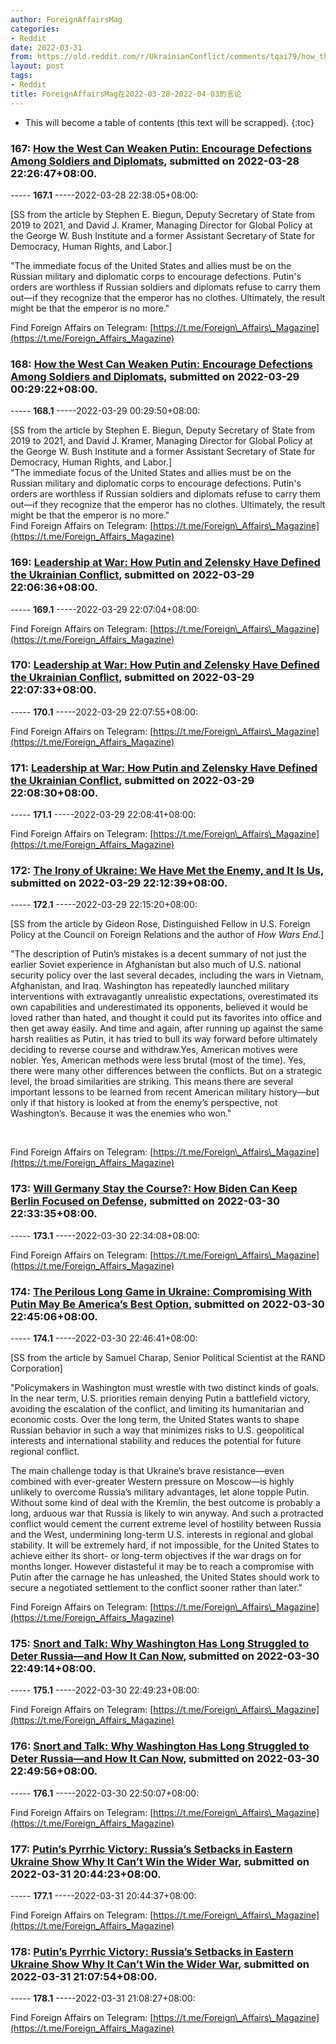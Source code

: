 ```yaml
---
author: ForeignAffairsMag
categories:
- Reddit
date: 2022-03-31
from: https://old.reddit.com/r/UkrainianConflict/comments/tqai79/how_the_west_can_weaken_putin_encourage/
layout: post
tags:
- Reddit
title: ForeignAffairsMag在2022-03-28~2022-04-03的言论
---
```


* This will become a table of contents (this text will be scrapped).
{:toc}

### 167: [How the West Can Weaken Putin: Encourage Defections Among Soldiers and Diplomats](https://old.reddit.com/r/UkrainianConflict/comments/tqai79/how_the_west_can_weaken_putin_encourage/), submitted on 2022-03-28 22:26:47+08:00.

----- __167.1__ -----2022-03-28 22:38:05+08:00:

\[SS from the article by Stephen E. Biegun, Deputy Secretary of State from 2019 to 2021, and David J. Kramer, Managing Director for Global Policy at the George W. Bush Institute and a former Assistant Secretary of State for Democracy, Human Rights, and Labor.\]

"The immediate focus of the United States and allies must be on the Russian military and diplomatic corps to encourage defections. Putin's orders are worthless if Russian soldiers and diplomats refuse to carry them out—if they recognize that the emperor has no clothes. Ultimately, the result might be that the emperor is no more."

Find Foreign Affairs on Telegram: [https://t.me/Foreign\_Affairs\_Magazine](https://t.me/Foreign_Affairs_Magazine)

### 168: [How the West Can Weaken Putin: Encourage Defections Among Soldiers and Diplomats](https://old.reddit.com/r/RussiaUkraineWar2022/comments/tqd6ys/how_the_west_can_weaken_putin_encourage/), submitted on 2022-03-29 00:29:22+08:00.

----- __168.1__ -----2022-03-29 00:29:50+08:00:

\[SS from the article by Stephen E. Biegun, Deputy Secretary of State from 2019 to 2021, and David J. Kramer, Managing Director for Global Policy at the George W. Bush Institute and a former Assistant Secretary of State for Democracy, Human Rights, and Labor.\]  
"The immediate focus of the United States and allies must be on the Russian military and diplomatic corps to encourage defections. Putin's orders are worthless if Russian soldiers and diplomats refuse to carry them out—if they recognize that the emperor has no clothes. Ultimately, the result might be that the emperor is no more."  
Find Foreign Affairs on Telegram: [https://t.me/Foreign\_Affairs\_Magazine](https://t.me/Foreign_Affairs_Magazine)

### 169: [Leadership at War: How Putin and Zelensky Have Defined the Ukrainian Conflict](https://old.reddit.com/r/UkrainianConflict/comments/tr0jj9/leadership_at_war_how_putin_and_zelensky_have/), submitted on 2022-03-29 22:06:36+08:00.

----- __169.1__ -----2022-03-29 22:07:04+08:00:

Find Foreign Affairs on Telegram: [https://t.me/Foreign\_Affairs\_Magazine](https://t.me/Foreign_Affairs_Magazine)

### 170: [Leadership at War: How Putin and Zelensky Have Defined the Ukrainian Conflict](https://old.reddit.com/r/RussiaUkraineWar2022/comments/tr0k9u/leadership_at_war_how_putin_and_zelensky_have/), submitted on 2022-03-29 22:07:33+08:00.

----- __170.1__ -----2022-03-29 22:07:55+08:00:

Find Foreign Affairs on Telegram: [https://t.me/Foreign\_Affairs\_Magazine](https://t.me/Foreign_Affairs_Magazine)

### 171: [Leadership at War: How Putin and Zelensky Have Defined the Ukrainian Conflict](https://old.reddit.com/r/ukraine/comments/tr0kzs/leadership_at_war_how_putin_and_zelensky_have/), submitted on 2022-03-29 22:08:30+08:00.

----- __171.1__ -----2022-03-29 22:08:41+08:00:

Find Foreign Affairs on Telegram: [https://t.me/Foreign\_Affairs\_Magazine](https://t.me/Foreign_Affairs_Magazine)

### 172: [The Irony of Ukraine: We Have Met the Enemy, and It Is Us](https://old.reddit.com/r/geopolitics/comments/tr0o4d/the_irony_of_ukraine_we_have_met_the_enemy_and_it/), submitted on 2022-03-29 22:12:39+08:00.

----- __172.1__ -----2022-03-29 22:15:20+08:00:

\[SS from the article by Gideon Rose, Distinguished Fellow in U.S. Foreign Policy at the Council on Foreign Relations and the author of *How Wars End*.\]

"The description of Putin’s mistakes is a decent summary of not just the earlier Soviet experience in Afghanistan but also much of U.S. national security policy over the last several decades, including the wars in Vietnam, Afghanistan, and Iraq. Washington has repeatedly launched military interventions with extravagantly unrealistic expectations, overestimated its own capabilities and underestimated its opponents, believed it would be loved rather than hated, and thought it could put its favorites into office and then get away easily. And time and again, after running up against the same harsh realities as Putin, it has tried to bull its way forward before ultimately deciding to reverse course and withdraw.Yes, American motives were nobler. Yes, American methods were less brutal (most of the time). Yes, there were many other differences between the conflicts. But on a strategic level, the broad similarities are striking. This means there are several important lessons to be learned from recent American military history—but only if that history is looked at from the enemy’s perspective, not Washington’s. Because it was the enemies who won."

&#x200B;

Find Foreign Affairs on Telegram: [https://t.me/Foreign\_Affairs\_Magazine](https://t.me/Foreign_Affairs_Magazine)

### 173: [Will Germany Stay the Course?: How Biden Can Keep Berlin Focused on Defense](https://old.reddit.com/r/europe/comments/ts7smt/will_germany_stay_the_course_how_biden_can_keep/), submitted on 2022-03-30 22:33:35+08:00.

----- __173.1__ -----2022-03-30 22:34:08+08:00:

Find Foreign Affairs on Telegram: [https://t.me/Foreign\_Affairs\_Magazine](https://t.me/Foreign_Affairs_Magazine)

### 174: [The Perilous Long Game in Ukraine: Compromising With Putin May Be America’s Best Option](https://old.reddit.com/r/geopolitics/comments/ts81mc/the_perilous_long_game_in_ukraine_compromising/), submitted on 2022-03-30 22:45:06+08:00.

----- __174.1__ -----2022-03-30 22:46:41+08:00:

\[SS from the article by Samuel Charap, Senior Political Scientist at the RAND Corporation\]

"Policymakers in Washington must wrestle with two distinct kinds of goals. In the near term, U.S. priorities remain denying Putin a battlefield victory, avoiding the escalation of the conflict, and limiting its humanitarian and economic costs. Over the long term, the United States wants to shape Russian behavior in such a way that minimizes risks to U.S. geopolitical interests and international stability and reduces the potential for future regional conflict.

The main challenge today is that Ukraine’s brave resistance—even combined with ever-greater Western pressure on Moscow—is highly unlikely to overcome Russia’s military advantages, let alone topple Putin. Without some kind of deal with the Kremlin, the best outcome is probably a long, arduous war that Russia is likely to win anyway. And such a protracted conflict would cement the current extreme level of hostility between Russia and the West, undermining long-term U.S. interests in regional and global stability. It will be extremely hard, if not impossible, for the United States to achieve either its short- or long-term objectives if the war drags on for months longer. However distasteful it may be to reach a compromise with Putin after the carnage he has unleashed, the United States should work to secure a negotiated settlement to the conflict sooner rather than later."

Find Foreign Affairs on Telegram: [https://t.me/Foreign\_Affairs\_Magazine](https://t.me/Foreign_Affairs_Magazine)

### 175: [Snort and Talk: Why Washington Has Long Struggled to Deter Russia—and How It Can Now](https://old.reddit.com/r/UkrainianConflict/comments/ts84r2/snort_and_talk_why_washington_has_long_struggled/), submitted on 2022-03-30 22:49:14+08:00.

----- __175.1__ -----2022-03-30 22:49:23+08:00:

Find Foreign Affairs on Telegram: [https://t.me/Foreign\_Affairs\_Magazine](https://t.me/Foreign_Affairs_Magazine)

### 176: [Snort and Talk: Why Washington Has Long Struggled to Deter Russia—and How It Can Now](https://old.reddit.com/r/RussiaUkraineWar2022/comments/ts85a7/snort_and_talk_why_washington_has_long_struggled/), submitted on 2022-03-30 22:49:56+08:00.

----- __176.1__ -----2022-03-30 22:50:07+08:00:

Find Foreign Affairs on Telegram: [https://t.me/Foreign\_Affairs\_Magazine](https://t.me/Foreign_Affairs_Magazine)

### 177: [Putin’s Pyrrhic Victory: Russia’s Setbacks in Eastern Ukraine Show Why It Can’t Win the Wider War](https://old.reddit.com/r/UkrainianConflict/comments/tsyxi0/putins_pyrrhic_victory_russias_setbacks_in/), submitted on 2022-03-31 20:44:23+08:00.

----- __177.1__ -----2022-03-31 20:44:37+08:00:

Find Foreign Affairs on Telegram: [https://t.me/Foreign\_Affairs\_Magazine](https://t.me/Foreign_Affairs_Magazine)

### 178: [Putin’s Pyrrhic Victory: Russia’s Setbacks in Eastern Ukraine Show Why It Can’t Win the Wider War](https://old.reddit.com/r/ukraine/comments/tszdbv/putins_pyrrhic_victory_russias_setbacks_in/), submitted on 2022-03-31 21:07:54+08:00.

----- __178.1__ -----2022-03-31 21:08:27+08:00:

Find Foreign Affairs on Telegram: [https://t.me/Foreign\_Affairs\_Magazine](https://t.me/Foreign_Affairs_Magazine)

